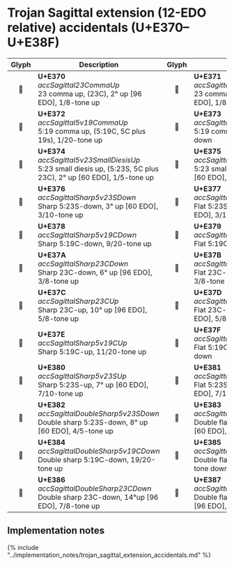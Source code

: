 Trojan Sagittal extension (12-EDO relative) accidentals (U+E370–U+E38F)
=======================================================================

| **Glyph** | **Description** | **Glyph** | **Description**
| :-------: | --------------- | :-------: | ---------------
|<span class="bravura_large">&#xe370;</span> | **U+E370**<br/>*accSagittal23CommaUp*<br/>23 comma up, (23C), 2° up [96 EDO], 1/8-tone up | <span class="bravura_large">&#xe371;</span> | **U+E371**<br/>*accSagittal23CommaDown*<br/>23 comma down, 2° down [96 EDO], 1/8-tone down
|<span class="bravura_large">&#xe372;</span> | **U+E372**<br/>*accSagittal5v19CommaUp*<br/>5:19 comma up, (5:19C, 5C plus 19s), 1/20-tone up | <span class="bravura_large">&#xe373;</span> | **U+E373**<br/>*accSagittal5v19CommaDown*<br/>5:19 comma down, 1/20-tone down
|<span class="bravura_large">&#xe374;</span> | **U+E374**<br/>*accSagittal5v23SmallDiesisUp*<br/>5:23 small diesis up, (5:23S, 5C plus 23C), 2° up [60 EDO], 1/5-tone up | <span class="bravura_large">&#xe375;</span> | **U+E375**<br/>*accSagittal5v23SmallDiesisDown*<br/>5:23 small diesis down, 2° down [60 EDO], 1/5-tone down
|<span class="bravura_large">&#xe376;</span> | **U+E376**<br/>*accSagittalSharp5v23SDown*<br/>Sharp 5:23S-down, 3° up [60 EDO], 3/10-tone up | <span class="bravura_large">&#xe377;</span> | **U+E377**<br/>*accSagittalFlat5v23SUp*<br/>Flat 5:23S-up, 3° down [60 EDO], 3/10-tone down
|<span class="bravura_large">&#xe378;</span> | **U+E378**<br/>*accSagittalSharp5v19CDown*<br/>Sharp 5:19C-down, 9/20-tone up | <span class="bravura_large">&#xe379;</span> | **U+E379**<br/>*accSagittalFlat5v19CUp*<br/>Flat 5:19C-up, 9/20-tone down
|<span class="bravura_large">&#xe37a;</span> | **U+E37A**<br/>*accSagittalSharp23CDown*<br/>Sharp 23C-down, 6° up [96 EDO], 3/8-tone up | <span class="bravura_large">&#xe37b;</span> | **U+E37B**<br/>*accSagittalFlat23CUp*<br/>Flat 23C-up, 6° down [96 EDO], 3/8-tone down
|<span class="bravura_large">&#xe37c;</span> | **U+E37C**<br/>*accSagittalSharp23CUp*<br/>Sharp 23C-up, 10° up [96 EDO], 5/8-tone up | <span class="bravura_large">&#xe37d;</span> | **U+E37D**<br/>*accSagittalFlat23CDown*<br/>Flat 23C-down, 10° down [96 EDO], 5/8-tone down
|<span class="bravura_large">&#xe37e;</span> | **U+E37E**<br/>*accSagittalSharp5v19CUp*<br/>Sharp 5:19C-up, 11/20-tone up | <span class="bravura_large">&#xe37f;</span> | **U+E37F**<br/>*accSagittalFlat5v19CDown*<br/>Flat 5:19C-down, 11/20-tone down
|<span class="bravura_large">&#xe380;</span> | **U+E380**<br/>*accSagittalSharp5v23SUp*<br/>Sharp 5:23S-up, 7° up [60 EDO], 7/10-tone up | <span class="bravura_large">&#xe381;</span> | **U+E381**<br/>*accSagittalFlat5v23SDown*<br/>Flat 5:23S-down, 7° down [60 EDO], 7/10-tone down
|<span class="bravura_large">&#xe382;</span> | **U+E382**<br/>*accSagittalDoubleSharp5v23SDown*<br/>Double sharp 5:23S-down, 8° up [60 EDO], 4/5-tone up | <span class="bravura_large">&#xe383;</span> | **U+E383**<br/>*accSagittalDoubleFlat5v23SUp*<br/>Double flat 5:23S-up, 8° down  [60 EDO], 4/5-tone down
|<span class="bravura_large">&#xe384;</span> | **U+E384**<br/>*accSagittalDoubleSharp5v19CDown*<br/>Double sharp 5:19C-down, 19/20-tone up | <span class="bravura_large">&#xe385;</span> | **U+E385**<br/>*accSagittalDoubleFlat5v19CUp*<br/>Double flat 5:19C-up, 19/20-tone down
|<span class="bravura_large">&#xe386;</span> | **U+E386**<br/>*accSagittalDoubleSharp23CDown*<br/>Double sharp 23C-down, 14°up [96 EDO], 7/8-tone up | <span class="bravura_large">&#xe387;</span> | **U+E387**<br/>*accSagittalDoubleFlat23CUp*<br/>Double flat 23C-up, 14° down [96 EDO], 7/8-tone down

Implementation notes
---------------------

{% include "../implementation_notes/trojan_sagittal_extension_accidentals.md" %}